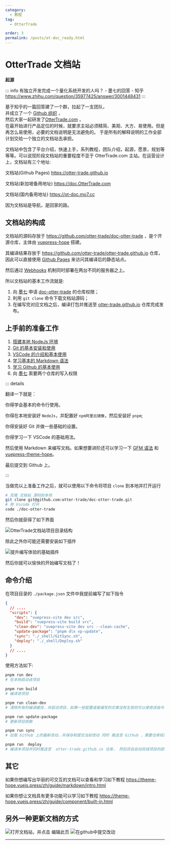 ```yaml
---
category:
  - 教程
tag:
  - OtterTrade

order: 3
permalink: /posts/ot-doc_ready.html
---
```


# OtterTrade 文档站

**起源**

::: info
有独立开发完成一个量化系统开发的人吗？ - 墨七的回答 - 知乎
https://www.zhihu.com/question/35977425/answer/3001448431
:::

基于知乎的一篇回答建了一个群，拉起了一支团队，\
并成立了一个 [Github 组织](https://github.com/otter-trade) ，\
然后大家一起研发了[OtterTrade.com](https://OtterTrade.com) ，\
在最开始进行产品定位的时候，就要求主站必须精简、美观、大方、易使用。但是再怎么易使用，必要的文档说明是无法避免的。
于是所有的解释说明的工作全部计划交给一个独立的文档站去承担。

文档站中包含了平台介绍，快速上手，系列教程，团队介绍，起源，愿景，规划等等等。可以说现阶段文档站的重要程度不亚于 OtterTrade.com 主站。在运营设计上，文档站有三个地址:

文档站(Github Pages)
https://otter-trade.github.io

文档站(新加坡备用地址)
https://doc.OtterTrade.com

文档站(国内备用地址)
https://ot-doc.mo7.cc

因为文档站是导航，是回家的路。

## 文档站的构成

文档站的源码存放于 <https://github.com/otter-trade/doc-otter-trade> ，是个开源仓库，主体由 [vuepress-hope](https://theme-hope.vuejs.press/zh/) 搭建。

其编译结果存放于 <https://github.com/otter-trade/otter-trade.github.io> 仓库，因此可以直接使用 [Github Pages](https://pages.github.com/) 来访问其编译后的静态站点。

然后通过 [Webhooks](https://cloud.tencent.com/developer/article/2151039) 机制同时部署在两台不同的服务器之上。

所以文档站的基本工作流就是:

1. 向 [墨七](https://github.com/mo7cc) 申请 [doc-otter-trade](https://github.com/otter-trade/doc-otter-trade) 的仓库权限；
2. 利用 `git clone` 命令下载文档站源码；
3. 在编写完对应文档之后，编译打包并推送至 [otter-trade.github.io](https://github.com/otter-trade/otter-trade.github.io) 仓库完成发布。

## 上手前的准备工作

1. [搭建本地 NodeJs 环境](../developer/front_end_web/nodejs基础环境搭建.md)
2. [Git 的基本安装和使用](../tools/git/Git的介绍与安装.md)
3. [VSCode 的介绍和基本使用](../tools/vscode/VSCode的介绍和基本使用.md)
4. [学习基本的 Markdown 语法](https://markdown.com.cn/intro.html)
5. [学习 Github 的基本使用](https://docs.github.com/zh/get-started)
6. 向 [墨七](https://github.com/mo7cc) 索要两个仓库的写入权限

::: details

翻译一下就是：

你得学会基本的命令行使用。

你得在本地安装好 `NodeJs`，并配置好 `npm阿里云镜像`，然后安装好 `pnpm`;

你得安装好 Git 并做一些基础的设置。

你得学习一下 VSCode 的基础用法。

然后使用 Markdown 来编写文档。如果想要进阶还可以学习一下 [GFM 语法](https://gfm.docschina.org/zh-hans/) 和 [vuepress-theme-hope](https://theme-hope.vuejs.press/zh/guide/)。

最后提交到 Github 上。

:::

当做完以上准备工作之后，就可以使用以下命令将项目 `clone` 到本地并打开运行

```bash
# 克隆 文档站 源码到本地
git clone git@github.com:otter-trade/doc-otter-trade.git
# 用 Vscode 打开
code ./doc-otter-trade

```

然后你就获得了如下界面

![OtterTrade文档站项目目录结构](./img/OtterTrade文档站项目目录结构.png)

除此之外你可能还需要安装如下插件

![提升编写体验的基础插件](../tutorial/vuepress-hope/img/vuepress需要安装的基础插件.png)

然后你就可以愉快的开始编写文档了！

## 命令介绍

在项目目录的 `./package.json` 文件中我提前编写了如下指令

```json
{
  // ....
  "scripts": {
    "dev": "vuepress-vite dev src",
    "build": "vuepress-vite build src",
    "clean-dev": "vuepress-vite dev src --clean-cache",
    "update-package": "pnpm dlx vp-update",
    "sync": "./_shell/GitSync.sh",
    "deploy": "./_shell/Deploy.sh"
  }
  // ....
}
```

使用方法如下:

```bash
pnpm run dev
# 在本地启动该项目

pnpm run build
# 编译该项目

pnpm run clean-dev
# 清除所有的编译缓存，并启动项目，如果一些配置或者编写的文章没有生效则可以使用该指令

pnpm run update-package
# 更新项目依赖

pnpm run sync
# 拉取 Github 上的最新改动，并保存和提交当前改动 同时 推送至 Github ，需要仓库权限

pnpm run  deploy
# 编译本项目并同时推送至  otter-trade.github.io 仓库， 然后将会自动完成项目的部署与发布, 需要仓库权限

```

## 其它

如果你想编写出华丽的可交互的文档可以查看和学习如下教程
<https://theme-hope.vuejs.press/zh/guide/markdown/intro.html>

如果你想让文档具有更多功能可以学习如下教程
<https://theme-hope.vuejs.press/zh/guide/component/built-in.html>

## 另外一种更新文档的方式

![打开文档站，并点击 编辑此页](./img/直接使用github编辑1.png)
![在github中提交改动](./img/直接使用github编辑2.png)

---
